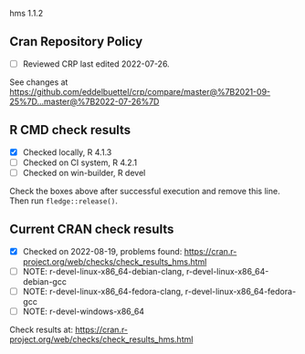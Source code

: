 hms 1.1.2

## Cran Repository Policy

- [ ] Reviewed CRP last edited 2022-07-26.

See changes at https://github.com/eddelbuettel/crp/compare/master@%7B2021-09-25%7D...master@%7B2022-07-26%7D

## R CMD check results

- [x] Checked locally, R 4.1.3
- [ ] Checked on CI system, R 4.2.1
- [ ] Checked on win-builder, R devel

Check the boxes above after successful execution and remove this line. Then run `fledge::release()`.

## Current CRAN check results

- [x] Checked on 2022-08-19, problems found: https://cran.r-project.org/web/checks/check_results_hms.html
- [ ] NOTE: r-devel-linux-x86_64-debian-clang, r-devel-linux-x86_64-debian-gcc
- [ ] NOTE: r-devel-linux-x86_64-fedora-clang, r-devel-linux-x86_64-fedora-gcc
- [ ] NOTE: r-devel-windows-x86_64

Check results at: https://cran.r-project.org/web/checks/check_results_hms.html
